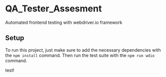 # QA_Tester_Assesment
Automated frontend testing with webdriver.io framework

## Setup
To run this project, just make sure to add the necessary dependencies with the ``` npm install ``` command. Then run the test suite with the ``` npm run wdio ``` command.

test!